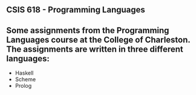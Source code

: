 CSIS 618 - Programming Languages
---
Some assignments from the Programming Languages course at the College of Charleston. The assignments are written in three different languages:
---
* Haskell
* Scheme
* Prolog
